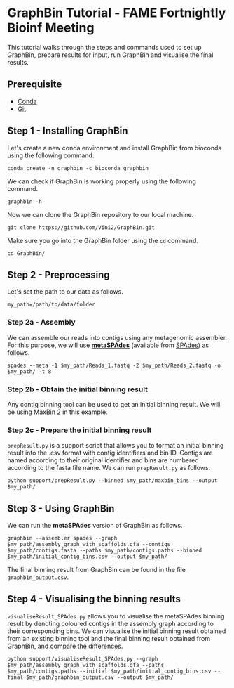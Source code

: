 # GraphBin Tutorial - FAME Fortnightly Bioinf Meeting

This tutorial walks through the steps and commands used to set up GraphBin, prepare results for input, run GraphBin and visualise the final results. 

## Prerequisite
* [Conda](https://docs.conda.io/en/latest/miniconda.html)
* [Git](https://github.com/git-guides/install-git)

## Step 1 - Installing GraphBin

Let's create a new conda environment and install GraphBin from bioconda using the following command.
```
conda create -n graphbin -c bioconda graphbin
```

We can check if GraphBin is working properly using the following command.
```
graphbin -h
```

Now we can clone the GraphBin repository to our local machine.

```
git clone https://github.com/Vini2/GraphBin.git
```

Make sure you go into the GraphBin folder using the `cd` command.

```
cd GraphBin/
```

## Step 2 - Preprocessing

Let's set the path to our data as follows.
```
my_path=/path/to/data/folder
```

### Step 2a - Assembly

We can assemble our reads into contigs using any metagenomic assembler. For this purpose, we will use [**metaSPAdes**](https://genome.cshlp.org/content/27/5/824) (available from [SPAdes](http://cab.spbu.ru/software/spades/)) as follows.
```
spades --meta -1 $my_path/Reads_1.fastq -2 $my_path/Reads_2.fastq -o $my_path/ -t 8
```

### Step 2b - Obtain the initial binning result

Any contig binning tool can be used to get an initial binning result. We will be using [MaxBin 2](https://sourceforge.net/projects/maxbin2/) in this example.


### Step 2c - Prepare the initial binning result

`prepResult.py` is a support script that allows you to format an initial binning result into the .csv format with contig identifiers and bin ID. Contigs are named according to their original identifier and bins are numbered according to the fasta file name. We can run `prepResult.py` as follows.

```
python support/prepResult.py --binned $my_path/maxbin_bins --output $my_path/
```

## Step 3 - Using GraphBin

We can run the **metaSPAdes** version of GraphBin as follows.
```
graphbin --assembler spades --graph $my_path/assembly_graph_with_scaffolds.gfa --contigs $my_path/contigs.fasta --paths $my_path/contigs.paths --binned $my_path/initial_contig_bins.csv --output $my_path/
```

The final binning result from GraphBin can be found in the file `graphbin_output.csv`.

## Step 4 - Visualising the binning results

`visualiseResult_SPAdes.py` allows you to visualise the metaSPAdes binning result by denoting coloured contigs in the assembly graph according to their corresponding bins. We can visualise the initial binning result obtained from an existing binning tool and the final binning result obtained from GraphBin, and compare the differences.

```
python support/visualiseResult_SPAdes.py --graph $my_path/assembly_graph_with_scaffolds.gfa --paths $my_path/contigs.paths --initial $my_path/initial_contig_bins.csv --final $my_path/graphbin_output.csv --output $my_path/
```
